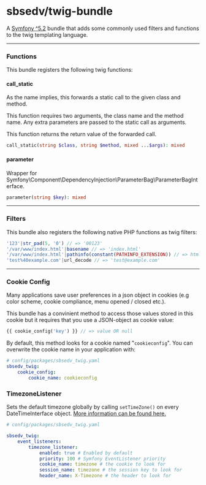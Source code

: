 # sbsedv/twig-bundle

A [Symfony ^5.2](https://symfony.com/) bundle that adds some commonly used filters and functions to the twig templating language.

---

### **Functions**

This bundle registers the following twig functions:

#### **call_static**

As the name implies, this forwards a static call to the given class and method.

This function requires two arguments, the class name and the method name.
Any extra parameters are passed to the static call as arguments.

This function returns the return value of the forwarded call.

```php
call_static(string $class, string $method, mixed ...$args): mixed
```

#### **parameter**

Wrapper for Symfony\Component\DependencyInjection\ParameterBag\ParameterBagInterface.

```php
parameter(string $key): mixed
```

---

### **Filters**

This bundle also registers the following native PHP functions as twig filters:

```php
'123'|str_pad(5, '0') // => '00123'
'/var/www/index.html'|basename // => 'index.html'
'/var/www/index.html'|pathinfo(constant(PATHINFO_EXTENSION)) // => html
'test%40example.com'|url_decode // => 'test@example.com'
```

---

### Cookie Config

Many applications save user preferences in a json object in cookies (e.g color scheme, cookie compliance, menu opened / closed etc.).

This bundle has a convinient method to access those values stored in this cookie but it requires that you use a JSON-object as cookie value:

```php
{{ cookie_config('key') }} // => value OR null
```

By default, this method looks for a cookie named "`cookieconfig`".
You can overwrite the cookie name in your application with:

```yaml
# config/packages/sbsedv_twig.yaml
sbsedv_twig:
    cookie_config:
        cookie_name: cookieconfig
```

### **TimezoneListener**

Sets the default timezone globally by calling `setTimeZone()` on every DateTimeInterface object.
[More information can be found here.](https://twig.symfony.com/doc/3.x/filters/date.html#timezone)

```yaml
# config/packages/sbsedv_twig.yaml

sbsedv_twig:
    event_listeners:
        timezone_listener:
            enabled: true # Enabled by default
            priority: 100 # Symfony EventListener priority
            cookie_name: timezone # the cookie to look for
            session_name: timezone # the session key to look for
            header_name: X-Timezone # the header to look for
```
